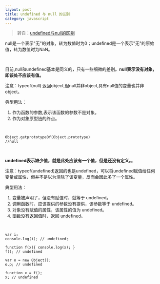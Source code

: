 ```yaml
---
layout: post
title: undefined 与 null 的区别
category: javascript
---
```


>转自：[undefined与null的区别](http://www.ruanyifeng.com/blog/2014/03/undefined-vs-null.html)

null是一个表示"无"的对象，转为数值时为0；undefined是一个表示"无"的原始值，转为数值时为NaN。

&nbsp;

目前,null和undefined基本是同义的，只有一些细微的差别。**null表示没有对象，即该处不应该有值。**

注意：typeof(null) 返回object,但null并非object,具有null值的变量也并非object。

典型用法：

1. 作为函数的参数,表示该函数的参数不是对象。
2. 作为对象原型链的终点。

&nbsp;

    Object.getprototypeOf(Object.prototype)
    //null

&nbsp;

**undefined表示缺少值，就是此处应该有一个值，但是还没有定义。**。

注意：typeof(undefined)返回的也是undefined，可以将undefined赋值给任何变量或属性，但并不是以为清除了该变量，反而会因此多了一个属性。

典型用法：

1. 变量被声明了，但没有赋值时，就等于 undefined。
2. 调用函数时，应该提供的参数没有提供，该参数等于 undefined。
3. 对象没有赋值的属性，该属性的值为 undefined。
4. 函数没有返回值时，返回 undefined。

&nbsp;

    var i;
    console.log(i); // undefined;

    function f(x){ console.log(x); }
    f(); // undefined

    var o = new Object();
    o.p; // undefined

    function x = f();
    x; // undefined